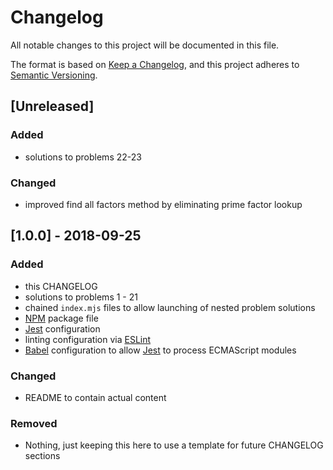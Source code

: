 # Changelog
All notable changes to this project will be documented in this file.

The format is based on [Keep a Changelog][6], and this project adheres to
[Semantic Versioning][5].

## [Unreleased]
### Added
- solutions to problems 22-23

### Changed
- improved find all factors method by eliminating prime factor lookup

## [1.0.0] - 2018-09-25
### Added
- this CHANGELOG
- solutions to problems 1 - 21
- chained `index.mjs` files to allow launching of nested problem solutions
- [NPM][2] package file
- [Jest][1] configuration
- linting configuration via [ESLint][3]
- [Babel][4] configuration to allow [Jest][1] to process ECMAScript modules

### Changed
- README to contain actual content

### Removed
- Nothing, just keeping this here to use a template for future CHANGELOG
sections

[1]:https://jestjs.io/
[2]:https://www.npmjs.com/
[3]:https://eslint.org/
[4]:https://babeljs.io/
[5]:https://semver.org/spec/v2.0.0.html
[6]:https://keepachangelog.com/en/1.0.0/
